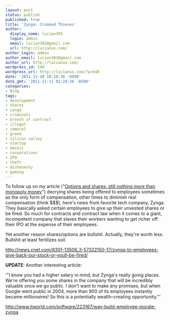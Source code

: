 ```yaml
---
layout: post
status: publish
published: true
title: 'Zynga: Crooked Thieves'
author:
  display_name: lucian303
  login: admin
  email: lucian303@gmail.com
  url: http://lucianux.com/
author_login: admin
author_email: lucian303@gmail.com
author_url: http://lucianux.com/
wordpress_id: 540
wordpress_url: http://lucianux.com/?p=540
date: '2011-11-10 18:28:36 -0500'
date_gmt: '2011-11-11 02:28:36 -0500'
categories:
- Blog
tags:
- development
- shares
- zynga
- criminals
- breach of contract
- illegal
- immoral
- greed
- silicon valley
- startup
- deceit
- corporations
- IPO
- theft
- dishonesty
- gaming
---
```

<p>To follow up on my article ("<a title="Options and shares: still nothing more than monopoly money" href="http://lucianux.com/2011/04/30/options-shares-still-nothing-more-than-monopoly-mone/" target="_blank">Options and shares: still nothing more than monopoly money</a>")&nbsp;decrying shares being offered to employees sometimes as the only form of compensation, other times to diminish real compensation (think $$$), here's news from <major_sarcasm>favorite tech company, Zynga</major_sarcasm>. They basically asked certain employees to give up their unvested shares or be fired. So much for contracts and contract law when it comes to a giant, incompetent company that slaves their workers wanting to get richer off their IPO at the expense of their employees.</p>
<p>Yet another reason shares/options are bullshit. Actually, they're worth less. Bullshit at least&nbsp;fertilizes&nbsp;soil.</p>
<p><a title="Zynga the Thief" href="http://news.cnet.com/8301-13506_3-57322150-17/zynga-to-employees-give-back-our-stock-or-youll-be-fired/" target="_blank">http://news.cnet.com/8301-13506_3-57322150-17/zynga-to-employees-give-back-our-stock-or-youll-be-fired/</a></p>
<p><strong>UPDATE</strong>: Another interesting article:</p>
<p>'"I know you had a higher salary in mind, but Zynga's really going places. We're offering you some shares in the company that will be incredibly valuable once we go public. I don't want to make any promises, but when Google went public in 2004, more than 900 of its employees instantly became millionaires! So this is a potentially wealth-creating opportunity."'</p>
<p><a title="Way to go Zynga" href="http://www.itworld.com/software/223167/way-build-employee-morale-zynga" target="_blank">http://www.itworld.com/software/223167/way-build-employee-morale-zynga</a></p>
